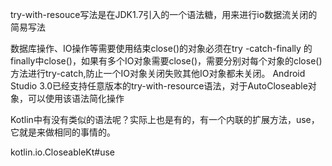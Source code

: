 try-with-resouce写法是在JDK1.7引入的一个语法糖，用来进行io数据流关闭的简易写法







数据库操作、IO操作等需要使用结束close()的对象必须在try -catch-finally 的finally中close()，如果有多个IO对象需要close()，需要分别对每个对象的close()方法进行try-catch,防止一个IO对象关闭失败其他IO对象都未关闭。
Android Studio 3.0已经支持任意版本的try-with-resource语法，对于AutoCloseable对象，可以使用该语法简化操作





Kotlin中有没有类似的语法呢？实际上也是有的，有一个内联的扩展方法，use，它就是来做相同的事情的。



kotlin.io.CloseableKt#use

